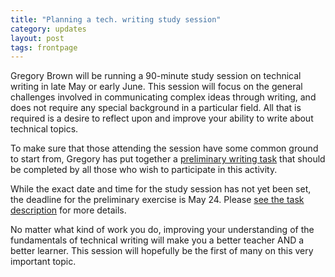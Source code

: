 ```yaml
---
title: "Planning a tech. writing study session"
category: updates
layout: post
tags: frontpage
---
```


Gregory Brown will be running a 90-minute study session on technical writing in
late May or early June. This session will focus on the general challenges
involved in communicating complex ideas through writing, and does not require
any special background in a particular field. All that is required is
a desire to reflect upon and improve your ability to write about technical
topics.

To make sure that those attending the session have some common ground to
start from, Gregory has put together a [preliminary writing task](http://forum.mendicantuniversity.org/discussion/17/task-for-the-upcoming-technical-writing-session) 
that should be completed by all those who wish to participate in this 
activity.

While the exact date and time for the study session has not yet been set, 
the deadline for the preliminary exercise is May 24. Please [see the task
description](http://forum.mendicantuniversity.org/discussion/17/task-for-the-upcoming-technical-writing-session) for more details.

No matter what kind of work you do, improving your understanding of the
fundamentals of technical writing will make you a better 
teacher AND a better learner. This session will hopefully be the first
of many on this very important topic.
